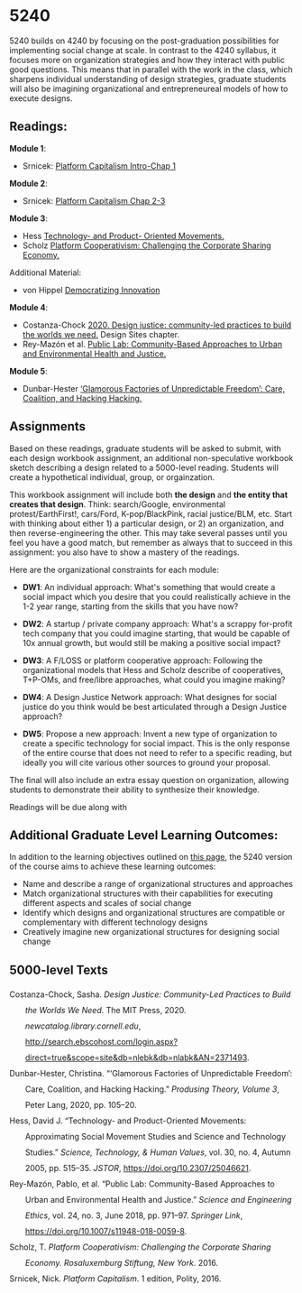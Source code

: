 # 5240

5240 builds on 4240 by focusing on the post-graduation possibilities for implementing social change at scale. In contrast to the 4240 syllabus, it focuses more on organization strategies and how they interact with public good questions. This means that in parallel with the work in the class, which sharpens individual understanding of design strategies, graduate students will also be imagining organizational and entrepreneureal models of how to execute designs.

## Readings:

**Module 1**:
- Srnicek: [Platform Capitalism Intro-Chap 1](http://search.ebscohost.com/login.aspx?direct=true&db=nlebk&AN=1444285&site=ehost-live&ebv=EB&ppid=pp_10)

**Module 2**:
- Srnicek: [Platform Capitalism Chap 2-3](http://search.ebscohost.com/login.aspx?direct=true&db=nlebk&AN=1444285&site=ehost-live&ebv=EB&ppid=pp_10)

**Module 3**:
- Hess [Technology- and Product- Oriented Movements.](https://www.jstor.org/stable/25046621)
- Scholz [Platform Cooperativism: Challenging the Corporate Sharing Economy.](https://rosalux.nyc/wp-content/uploads/2020/11/RLS-NYC_platformcoop.pdf)

Additional Material:
- von Hippel [Democratizing Innovation](https://newcatalog.library.cornell.edu/catalog/5475437)

**Module 4**:
- Costanza-Chock [2020. Design justice: community-led practices to build the worlds we need.](https://design-justice.pubpub.org/pub/yvwnnz7b/release/1) Design Sites chapter.
- Rey-Mazón et al. [Public Lab: Community-Based Approaches to Urban and Environmental Health and Justice.](https://doi.org/10.1007/s11948-018-0059-8)

**Module 5**:
- Dunbar-Hester [‘Glamorous Factories of Unpredictable Freedom’: Care, Coalition, and Hacking Hacking.](https://hcommons.org/deposits/objects/hc:40560/datastreams/CONTENT/content)

## Assignments
Based on these readings, graduate students will be asked to submit, with each design workbook assignment, an additional non-speculative workbook sketch describing a design related to a 5000-level reading. Students will create a hypothetical individual, group, or orgainzation. 

This workbook assignment will include both **the design** and **the entity that creates that design**. Think: search/Google, environmental protest/EarthFirst!, cars/Ford, K-pop/BlackPink, racial justice/BLM, etc. Start with thinking about either 1) a particular design, or 2) an organization, and then reverse-engineering the other. This may take several passes until you feel you have a good match, but remember as always that to succeed in this assignment: you also have to show a mastery of the readings. 

Here are the organizational constraints for each module:
- **DW1**: An individual approach: What's something that would create a social impact which you desire that you could realistically achieve in the 1-2 year range, starting from the skills that you have now?

- **DW2**: A startup / private company approach: What's a scrappy for-profit tech company that you could imagine starting, that would be capable of 10x annual growth, but would still be making a positive social impact?

- **DW3**: A F/LOSS or platform cooperative approach: Following the organizational models that Hess and Scholz describe of cooperatives, T+P-OMs, and free/libre approaches, what could you imagine making?

- **DW4**: A Design Justice Network approach: What designes for social justice do you think would be best articulated through a Design Justice approach? 

- **DW5**: Propose a new approach: Invent a new type of organization to create a specific technology for social impact. This is the only response of the entire course that does not need to refer to a specific reading, but ideally you will cite various other sources to ground your proposal.

The final will also include an extra essay question on organization, allowing students to demonstrate their ability to synthesize their knowledge.

Readings will be due along with 

## Additional Graduate Level Learning Outcomes:

In addition to the learning objectives outlined on [this page](http://localhost:4000/4240_Syllabus/index.html), the 5240 version of the course aims to achieve these learning outcomes:
- Name and describe a range of organizational structures and approaches
- Match organizational structures with their capabilities for executing different aspects and scales of social change
- Identify which designs and organizational structures are compatible or complementary with different technology designs
- Creatively imagine new organizational structures for designing social change

## 5000-level Texts

<div class="csl-bib-body" style="line-height: 2; margin-left: 2em; text-indent:-2em;">
  <div class="csl-entry">Costanza-Chock, Sasha. <i>Design Justice: Community-Led Practices to Build the Worlds We Need</i>. The MIT Press, 2020. <i>newcatalog.library.cornell.edu</i>, <a href="http://search.ebscohost.com/login.aspx?direct=true&amp;scope=site&amp;db=nlebk&amp;db=nlabk&amp;AN=2371493">http://search.ebscohost.com/login.aspx?direct=true&amp;scope=site&amp;db=nlebk&amp;db=nlabk&amp;AN=2371493</a>.</div>
  <span class="Z3988" title="url_ver=Z39.88-2004&amp;ctx_ver=Z39.88-2004&amp;rfr_id=info%3Asid%2Fzotero.org%3A2&amp;rft_id=urn%3Aisbn%3A978-0-262-35686-2&amp;rft_val_fmt=info%3Aofi%2Ffmt%3Akev%3Amtx%3Abook&amp;rft.genre=book&amp;rft.btitle=Design%20justice%3A%20community-led%20practices%20to%20build%20the%20worlds%20we%20need&amp;rft.place=Cambridge&amp;rft.publisher=The%20MIT%20Press&amp;rft.aufirst=Sasha&amp;rft.aulast=Costanza-Chock&amp;rft.au=Sasha%20Costanza-Chock&amp;rft.date=2020&amp;rft.isbn=978-0-262-35686-2&amp;rft.language=English"></span>
  <div class="csl-entry">Dunbar-Hester, Christina. “‘Glamorous Factories of Unpredictable Freedom’: Care, Coalition, and Hacking Hacking.” <i>Produsing Theory, Volume 3</i>, Peter Lang, 2020, pp. 105–20.</div>
  <span class="Z3988" title="url_ver=Z39.88-2004&amp;ctx_ver=Z39.88-2004&amp;rfr_id=info%3Asid%2Fzotero.org%3A2&amp;rft_val_fmt=info%3Aofi%2Ffmt%3Akev%3Amtx%3Ajournal&amp;rft.genre=article&amp;rft.atitle=%E2%80%9CGlamorous%20factories%20of%20unpredictable%20freedom%E2%80%9D%3A%20Care%2C%20Coalition%2C%20and%20Hacking%20Hacking&amp;rft.jtitle=Produsing%20Theory%2C%20volume%203&amp;rft.aufirst=Christina&amp;rft.aulast=Dunbar-Hester&amp;rft.au=Christina%20Dunbar-Hester&amp;rft.date=2020&amp;rft.pages=105-120&amp;rft.spage=105&amp;rft.epage=120&amp;rft.language=en-US"></span>
  <div class="csl-entry">Hess, David J. “Technology- and Product-Oriented Movements: Approximating Social Movement Studies and Science and Technology Studies.” <i>Science, Technology, &amp; Human Values</i>, vol. 30, no. 4, Autumn 2005, pp. 515–35. <i>JSTOR</i>, <a href="https://doi.org/10.2307/25046621">https://doi.org/10.2307/25046621</a>.</div>
  <span class="Z3988" title="url_ver=Z39.88-2004&amp;ctx_ver=Z39.88-2004&amp;rfr_id=info%3Asid%2Fzotero.org%3A2&amp;rft_id=info%3Adoi%2F10.2307%2F25046621&amp;rft_val_fmt=info%3Aofi%2Ffmt%3Akev%3Amtx%3Ajournal&amp;rft.genre=article&amp;rft.atitle=Technology-%20and%20Product-Oriented%20Movements%3A%20Approximating%20Social%20Movement%20Studies%20and%20Science%20and%20Technology%20Studies&amp;rft.jtitle=Science%2C%20Technology%2C%20%26%20Human%20Values&amp;rft.volume=30&amp;rft.issue=4&amp;rft.aufirst=David%20J.&amp;rft.aulast=Hess&amp;rft.au=David%20J.%20Hess&amp;rft.date=2005&amp;rft.pages=515-535&amp;rft.spage=515&amp;rft.epage=535&amp;rft.issn=01622439"></span>
  <div class="csl-entry">Rey-Mazón, Pablo, et al. “Public Lab: Community-Based Approaches to Urban and Environmental Health and Justice.” <i>Science and Engineering Ethics</i>, vol. 24, no. 3, June 2018, pp. 971–97. <i>Springer Link</i>, <a href="https://doi.org/10.1007/s11948-018-0059-8">https://doi.org/10.1007/s11948-018-0059-8</a>.</div>
  <span class="Z3988" title="url_ver=Z39.88-2004&amp;ctx_ver=Z39.88-2004&amp;rfr_id=info%3Asid%2Fzotero.org%3A2&amp;rft_id=info%3Adoi%2F10.1007%2Fs11948-018-0059-8&amp;rft_val_fmt=info%3Aofi%2Ffmt%3Akev%3Amtx%3Ajournal&amp;rft.genre=article&amp;rft.atitle=Public%20Lab%3A%20Community-Based%20Approaches%20to%20Urban%20and%20Environmental%20Health%20and%20Justice&amp;rft.jtitle=Science%20and%20Engineering%20Ethics&amp;rft.stitle=Sci%20Eng%20Ethics&amp;rft.volume=24&amp;rft.issue=3&amp;rft.aufirst=Pablo&amp;rft.aulast=Rey-Maz%C3%B3n&amp;rft.au=Pablo%20Rey-Maz%C3%B3n&amp;rft.au=Hagit%20Keysar&amp;rft.au=Shannon%20Dosemagen&amp;rft.au=Catherine%20D%E2%80%99Ignazio&amp;rft.au=Don%20Blair&amp;rft.date=2018-06-01&amp;rft.pages=971-997&amp;rft.spage=971&amp;rft.epage=997&amp;rft.issn=1471-5546&amp;rft.language=en"></span>
  <div class="csl-entry">Scholz, T. <i>Platform Cooperativism: Challenging the Corporate Sharing Economy. Rosaluxemburg Stiftung, New York</i>. 2016.</div>
  <span class="Z3988" title="url_ver=Z39.88-2004&amp;ctx_ver=Z39.88-2004&amp;rfr_id=info%3Asid%2Fzotero.org%3A2&amp;rft_val_fmt=info%3Aofi%2Ffmt%3Akev%3Amtx%3Abook&amp;rft.genre=book&amp;rft.btitle=Platform%20Cooperativism%3A%20Challenging%20the%20Corporate%20Sharing%20Economy.%20Rosaluxemburg%20Stiftung%2C%20New%20York&amp;rft.aufirst=T.&amp;rft.aulast=Scholz&amp;rft.au=T.%20Scholz&amp;rft.date=2016"></span>
  <div class="csl-entry">Srnicek, Nick. <i>Platform Capitalism</i>. 1 edition, Polity, 2016.</div>
  <span class="Z3988" title="url_ver=Z39.88-2004&amp;ctx_ver=Z39.88-2004&amp;rfr_id=info%3Asid%2Fzotero.org%3A2&amp;rft_id=urn%3Aisbn%3A978-1-5095-0487-9&amp;rft_val_fmt=info%3Aofi%2Ffmt%3Akev%3Amtx%3Abook&amp;rft.genre=book&amp;rft.btitle=Platform%20Capitalism&amp;rft.place=Cambridge%2C%20UK%20%3B%20Malden%2C%20MA&amp;rft.publisher=Polity&amp;rft.edition=1%20edition&amp;rft.aufirst=Nick&amp;rft.aulast=Srnicek&amp;rft.au=Nick%20Srnicek&amp;rft.date=2016-12-27&amp;rft.tpages=120&amp;rft.isbn=978-1-5095-0487-9&amp;rft.language=English"></span>
</div>